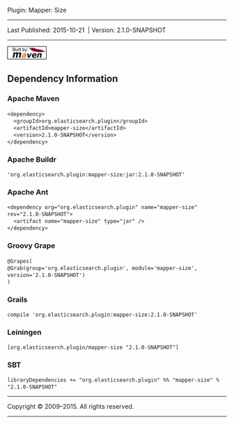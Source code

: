Plugin: Mapper: Size

------------------------------------------------------------------------

<span id="publishDate">Last Published: 2015-10-21</span>  | <span id="projectVersion">Version: 2.1.0-SNAPSHOT</span>

------------------------------------------------------------------------

[![Built by Maven](./images/logos/maven-feather.png)](http://maven.apache.org/ "Built by Maven")

Dependency Information
----------------------

### Apache Maven

    <dependency>
      <groupId>org.elasticsearch.plugin</groupId>
      <artifactId>mapper-size</artifactId>
      <version>2.1.0-SNAPSHOT</version>
    </dependency>

### Apache Buildr

    'org.elasticsearch.plugin:mapper-size:jar:2.1.0-SNAPSHOT'

### Apache Ant

    <dependency org="org.elasticsearch.plugin" name="mapper-size" rev="2.1.0-SNAPSHOT">
      <artifact name="mapper-size" type="jar" />
    </dependency>

### Groovy Grape

    @Grapes(
    @Grab(group='org.elasticsearch.plugin', module='mapper-size', version='2.1.0-SNAPSHOT')
    )

### Grails

    compile 'org.elasticsearch.plugin:mapper-size:2.1.0-SNAPSHOT'

### Leiningen

    [org.elasticsearch.plugin/mapper-size "2.1.0-SNAPSHOT"]

### SBT

    libraryDependencies += "org.elasticsearch.plugin" %% "mapper-size" % "2.1.0-SNAPSHOT"

------------------------------------------------------------------------

Copyright © 2009–2015. All rights reserved.

------------------------------------------------------------------------


